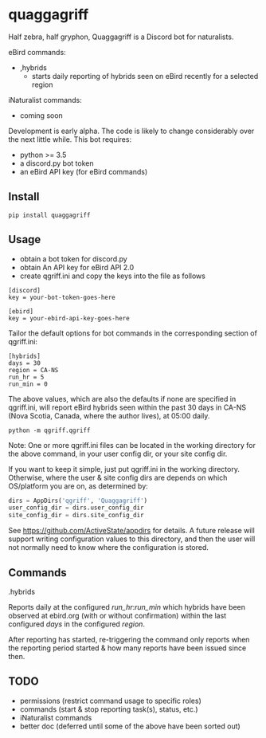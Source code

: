 # quaggagriff
Half zebra, half gryphon, Quaggagriff is a Discord bot for naturalists.

eBird commands:

- ,hybrids
    - starts daily reporting of hybrids seen on eBird recently for a selected region

iNaturalist commands:

- coming soon

Development is early alpha. The code is likely to change considerably
over the next little while. This bot requires:

- python >= 3.5
- a discord.py bot token
- an eBird API key (for eBird commands)

## Install

```
pip install quaggagriff
```

## Usage

- obtain a bot token for discord.py
- obtain An API key for eBird API 2.0
- create qgriff.ini and copy the keys into the file as follows

```
[discord]
key = your-bot-token-goes-here

[ebird]
key = your-ebird-api-key-goes-here
```

Tailor the default options for bot commands in the corresponding section of
qgriff.ini:

```
[hybrids]
days = 30
region = CA-NS
run_hr = 5
run_min = 0
```

The above values, which are also the defaults if none are specified in qgriff.ini,
will report eBird hybrids seen within the past 30 days in CA-NS (Nova Scotia,
Canada, where the author lives), at 05:00 daily.

```
python -m qgriff.qgriff
```

Note: One or more qgriff.ini files can be located in the working directory
for the above command, in your user config dir, or your site config dir.

If you want to keep it simple, just put qgriff.ini in the working directory.
Otherwise, where the user & site config dirs are depends on which OS/platform
you are on, as determined by:

```python
dirs = AppDirs('qgriff', 'Quaggagriff')
user_config_dir = dirs.user_config_dir
site_config_dir = dirs.site_config_dir
```

See https://github.com/ActiveState/appdirs for details. A future release will
support writing configuration values to this directory, and then the user
will not normally need to know where the configuration is stored.

## Commands

.hybrids

Reports daily at the configured *run_hr*:*run_min* which hybrids have been
observed at ebird.org (with or without confirmation) within the last
configured *days* in the configured *region*.

After reporting has started, re-triggering the command only reports when the
reporting period started & how many reports have been issued since then.

## TODO

- permissions (restrict command usage to specific roles)
- commands (start & stop reporting task(s), status, etc.)
- iNaturalist commands
- better doc (deferred until some of the above have been sorted out)
